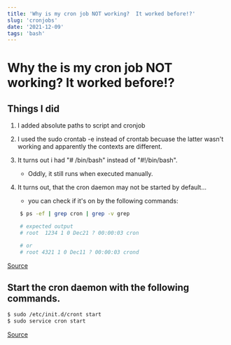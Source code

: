 ```yaml
---
title: 'Why is my cron job NOT working?  It worked before!?'
slug: 'cronjobs'
date: '2021-12-09'
tags: 'bash'
---
```



# Why the is my cron job NOT working?  It worked before!?

## Things I did 

1. I added absolute paths to script and cronjob
2. I used the sudo crontab -e instead of crontab becuase the latter wasn't working and apparently the contexts are different.
3. It turns out i had "# /bin/bash" instead of "#!/bin/bash".
	- Oddly, it still runs when executed manually.

4. It turns out, that the cron daemon may not be started by default...
	- you can check if it's on by the following commands:

```bash
	$ ps -ef | grep cron | grep -v grep

	# expected output
	# root  1234 1 0 Dec21 ? 00:00:03 cron

	# or 
	# root 4321 1 0 Dec11 ? 00:00:03 crond
```

[Source](https://serverfault.com/questions/449651/why-is-my-crontab-not-working-and-how-can-i-troubleshoot-it)

## Start the cron daemon with the following commands. 

```bash
$ sudo /etc/init.d/cront start
$ sudo service cron start
```

[Source](https://stackoverflow.com/questions/10193788/restarting-cron-after-changing-crontab-file)